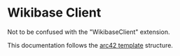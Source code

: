 # Wikibase Client

Not to be confused with the "WikibaseClient" extension.

This documentation follows the [arc42 template](https://docs.arc42.org/home/) structure.
